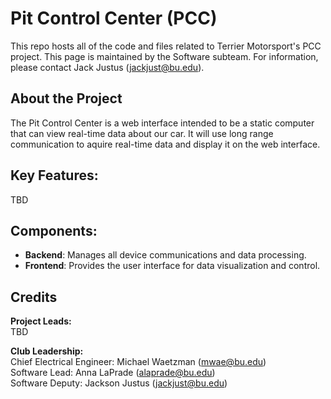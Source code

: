 # Pit Control Center (PCC)
This repo hosts all of the code and files related to Terrier Motorsport's PCC project. This page is maintained by the Software subteam. For information, please contact Jack Justus (jackjust@bu.edu).

## About the Project
The Pit Control Center is a web interface intended to be a static computer that can view real-time data about our car. It will use long range communication to aquire real-time data and display it on the web interface.

## Key Features:
TBD

## Components:
- **Backend**: Manages all device communications and data processing.
- **Frontend**: Provides the user interface for data visualization and control.


## Credits
__Project Leads:__ <br>
TBD

__Club Leadership:__ <br>
Chief Electrical Engineer: Michael Waetzman (mwae@bu.edu) <br>
Software Lead: Anna LaPrade (alaprade@bu.edu) <br>
Software Deputy: Jackson Justus (jackjust@bu.edu) <br>

